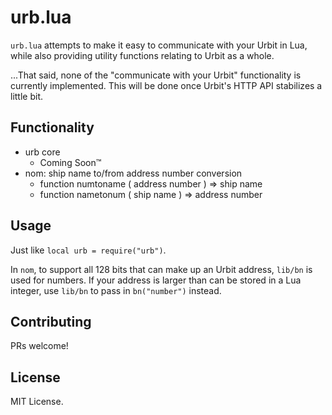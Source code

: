 # urb.lua

`urb.lua` attempts to make it easy to communicate with your Urbit in Lua, while also providing utility functions relating to Urbit as a whole.

...That said, none of the "communicate with your Urbit" functionality is currently implemented. This will be done once Urbit's HTTP API stabilizes a little bit.

## Functionality

* urb core
  * Coming Soon™
* nom: ship name to/from address number conversion
  * function numtoname ( address number ) => ship name
  * function nametonum ( ship name ) => address number

## Usage

Just like `local urb = require("urb")`.

In `nom`, to support all 128 bits that can make up an Urbit address, `lib/bn` is used for numbers. If your address is larger than can be stored in a Lua integer, use `lib/bn` to pass in `bn("number")` instead.

## Contributing

PRs welcome!

## License

MIT License.

